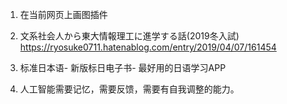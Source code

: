 1. 在当前网页上画图插件

2. 文系社会人から東大情報理工に進学する話(2019冬入試)
https://ryosuke0711.hatenablog.com/entry/2019/04/07/161454

3. 标准日本语- 新版标日电子书- 最好用的日语学习APP

4. 人工智能需要记忆，需要反馈，需要有自我调整的能力。

